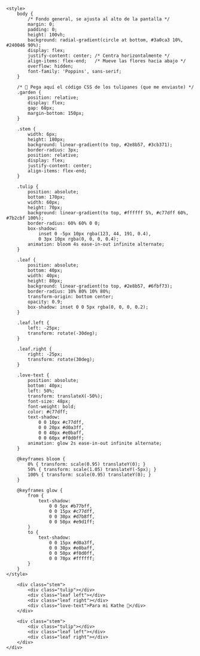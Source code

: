 <!DOCTYPE html>
<html lang="es">
<head>
    <meta charset="UTF-8">
    <meta name="viewport" content="width=device-width, initial-scale=1.0">
    <title>Tulipanes para mi Kathe</title>
    
    <style>
        body {
            /* Fondo general, se ajusta al alto de la pantalla */
            margin: 0;
            padding: 0;
            height: 100vh;
            background: radial-gradient(circle at bottom, #3a0ca3 10%, #240046 90%);
            display: flex;
            justify-content: center; /* Centra horizontalmente */
            align-items: flex-end;   /* Mueve las flores hacia abajo */
            overflow: hidden;
            font-family: 'Poppins', sans-serif;
        }

        /* 🌷 Pega aquí el código CSS de los tulipanes (que me enviaste) */
        .garden {
            position: relative;
            display: flex;
            gap: 60px;
            margin-bottom: 150px;
        }

        .stem {
            width: 6px;
            height: 180px;
            background: linear-gradient(to top, #2e8b57, #3cb371);
            border-radius: 3px;
            position: relative;
            display: flex;
            justify-content: center;
            align-items: flex-end;
        }

        .tulip {
            position: absolute;
            bottom: 170px;
            width: 60px;
            height: 70px;
            background: linear-gradient(to top, #ffffff 5%, #c77dff 60%, #7b2cbf 100%);
            border-radius: 60% 60% 0 0;
            box-shadow:
                inset 0 -5px 10px rgba(123, 44, 191, 0.4),
                0 3px 10px rgba(0, 0, 0, 0.4);
            animation: bloom 4s ease-in-out infinite alternate;
        }

        .leaf {
            position: absolute;
            bottom: 40px;
            width: 40px;
            height: 80px;
            background: linear-gradient(to top, #2e8b57, #6fbf73);
            border-radius: 10% 80% 10% 80%;
            transform-origin: bottom center;
            opacity: 0.9;
            box-shadow: inset 0 0 5px rgba(0, 0, 0, 0.2);
        }

        .leaf.left {
            left: -25px;
            transform: rotate(-30deg);
        }

        .leaf.right {
            right: -25px;
            transform: rotate(30deg);
        }

        .love-text {
            position: absolute;
            bottom: 40px;
            left: 50%;
            transform: translateX(-50%);
            font-size: 48px;
            font-weight: bold;
            color: #c77dff;
            text-shadow:
                0 0 10px #c77dff,
                0 0 20px #d0a3ff,
                0 0 40px #e0baff,
                0 0 60px #f0d0ff;
            animation: glow 2s ease-in-out infinite alternate;
        }

        @keyframes bloom {
            0% { transform: scale(0.95) translateY(0); }
            50% { transform: scale(1.05) translateY(-5px); }
            100% { transform: scale(0.95) translateY(0); }
        }

        @keyframes glow {
            from {
                text-shadow:
                    0 0 5px #b77bff,
                    0 0 15px #c77dff,
                    0 0 30px #d7b8ff,
                    0 0 50px #e9d1ff;
            }
            to {
                text-shadow:
                    0 0 15px #d0a3ff,
                    0 0 30px #e0baff,
                    0 0 50px #f0d0ff,
                    0 0 70px #ffffff;
            }
        }
    </style>
</head>
<body>
    <div class="garden">
        <div class="stem">
            <div class="tulip"></div>
            <div class="leaf left"></div>
            <div class="leaf right"></div>
        </div>

        <div class="stem">
            <div class="tulip"></div>
            <div class="leaf left"></div>
            <div class="leaf right"></div>
            <div class="love-text">Para mi Kathe 💖</div> 
        </div>

        <div class="stem">
            <div class="tulip"></div>
            <div class="leaf left"></div>
            <div class="leaf right"></div>
        </div>
    </div>
</body>
</html>
